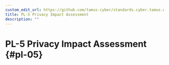 ```yaml
---
custom_edit_url: https://github.com/tamus-cyber/standards.cyber.tamus.edu/tree/main/static/content/tamus.edu/TAMUS_profile.xml
title: PL-5 Privacy Impact Assessment
description: ""
---
```


# PL-5 Privacy Impact Assessment {#pl-05}

